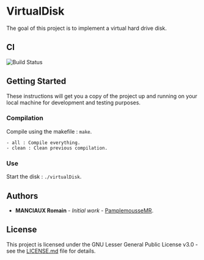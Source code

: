 # VirtualDisk

The goal of this project is to implement a virtual hard drive disk.

## CI

![Build Status](https://github.com/PamplemousseMR/VirtualDisk/actions/workflows/build.yml/badge.svg)

## Getting Started

These instructions will get you a copy of the project up and running on your local machine for development and testing purposes.

### Compilation

Compile using the makefile : `make`.

```
- all : Compile everything.
- clean : Clean previous compilation.
```

### Use

Start the disk : `./virtualDisk`.

## Authors

* **MANCIAUX Romain** - *Initial work* - [PamplemousseMR](https://github.com/PamplemousseMR).

## License

This project is licensed under the GNU Lesser General Public License v3.0 - see the [LICENSE.md](LICENSE.md) file for details.
